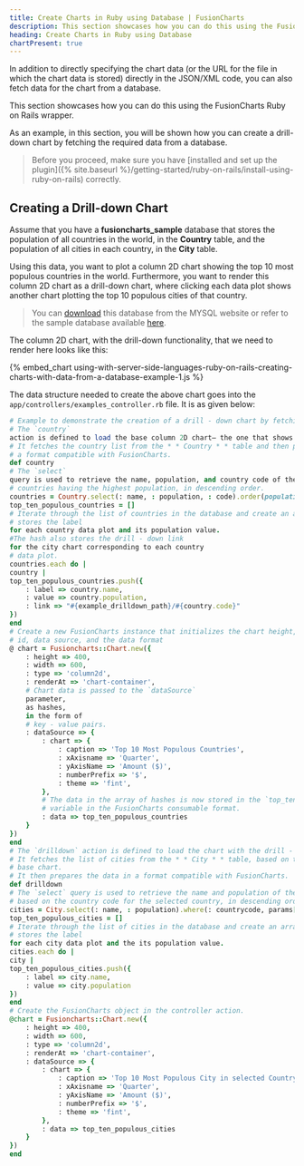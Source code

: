```yaml
---
title: Create Charts in Ruby using Database | FusionCharts
description: This section showcases how you can do this using the FusionCharts Ruby on Rails wrapper.
heading: Create Charts in Ruby using Database
chartPresent: true
---
```


In addition to directly specifying the chart data (or the URL for the file in which the chart data is stored) directly in the JSON/XML code, you can also fetch data for the chart from a database.

This section showcases how you can do this using the FusionCharts Ruby on Rails wrapper.

As an example, in this section, you will be shown how you can create a drill-down chart by fetching the required data from a database.

>  Before you proceed, make sure you have [installed and set up the plugin]({% site.baseurl %}/getting-started/ruby-on-rails/install-using-ruby-on-rails) correctly.

## Creating a Drill-down Chart

Assume that you have a **fusioncharts_sample** database that stores the population of all countries in the world, in the **Country** table, and the population of all cities in each country, in the **City** table.

Using this data, you want to plot a column 2D chart showing the top 10 most populous countries in the world. Furthermore, you want to render this column 2D chart as a drill-down chart, where clicking each data plot shows another chart plotting the top 10 populous cities of that country.

>  You can [download](http://dev.mysql.com/doc/index-other.html) this database from the MYSQL website or refer to the sample database available [here](https://dev.mysql.com/doc/world-setup/en/). </p>

The column 2D chart, with the drill-down functionality, that we need to render here looks like this:

{% embed_chart using-with-server-side-languages-ruby-on-rails-creating-charts-with-data-from-a-database-example-1.js %}

The data structure needed to create the above chart goes into the `app/controllers/examples_controller.rb` file. It is as given below:

```rb
# Example to demonstrate the creation of a drill - down chart by fetching data from a database.
# The `country`
action is defined to load the base column 2D chart— the one that shows the top# 10 populous countries and has clickable data plots.
# It fetches the country list from the * * Country * * table and then prepares the data in
# a format compatible with FusionCharts.
def country
# The `select`
query is used to retrieve the name, population, and country code of the 10
# countries having the highest population, in descending order.
countries = Country.select(: name, : population, : code).order(population: : desc).limit(10)
top_ten_populous_countries = []
# Iterate through the list of countries in the database and create an array of hashes that
# stores the label
for each country data plot and its population value.
#The hash also stores the drill - down link
for the city chart corresponding to each country
# data plot.
countries.each do |
country |
top_ten_populous_countries.push({
    : label => country.name,
    : value => country.population,
    : link => "#{example_drilldown_path}/#{country.code}"
})
end
# Create a new FusionCharts instance that initializes the chart height, width, type, container div
# id, data source, and the data format
@ chart = Fusioncharts::Chart.new({
    : height => 400,
    : width => 600,
    : type => 'column2d',
    : renderAt => 'chart-container',
    # Chart data is passed to the `dataSource`
    parameter,
    as hashes,
    in the form of
    # key - value pairs.
    : dataSource => {
        : chart => {
            : caption => 'Top 10 Most Populous Countries',
            : xAxisname => 'Quarter',
            : yAxisName => 'Amount ($)',
            : numberPrefix => '$',
            : theme => 'fint',
        },
        # The data in the array of hashes is now stored in the `top_ten_populous_countries`
        # variable in the FusionCharts consumable format.
        : data => top_ten_populous_countries
    }
})
end
# The `drilldown` action is defined to load the chart with the drill - down functionality.
# It fetches the list of cities from the * * City * * table, based on the country selected in the
# base chart.
# It then prepares the data in a format compatible with FusionCharts.
def drilldown
# The `select` query is used to retrieve the name and population of the top ten cities
# based on the country code for the selected country, in descending order.
cities = City.select(: name, : population).where(: countrycode, params[: id]).order(population: : desc).limit(10)
top_ten_populous_cities = []
# Iterate through the list of cities in the database and create an array of hashes that
# stores the label
for each city data plot and the its population value.
cities.each do |
city |
top_ten_populous_cities.push({
    : label => city.name,
    : value => city.population
})
end
# Create the FusionCharts object in the controller action.
@chart = Fusioncharts::Chart.new({
    : height => 400,
    : width => 600,
    : type => 'column2d',
    : renderAt => 'chart-container',
    : dataSource => {
        : chart => {
            : caption => 'Top 10 Most Populous City in selected Country',
            : xAxisname => 'Quarter',
            : yAxisName => 'Amount ($)',
            : numberPrefix => '$',
            : theme => 'fint',
        },
        : data => top_ten_populous_cities
    }
})
end

```